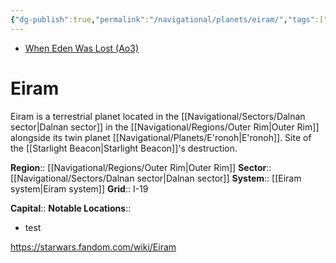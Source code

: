 ```yaml
---
{"dg-publish":true,"permalink":"/navigational/planets/eiram/","tags":["map","planet","outerrim","dalnan","retraining","unfinished"],"noteIcon":"saber1"}
---
```


- [When Eden Was Lost (Ao3)](https://archiveofourown.org/works/19334440)
# Eiram
Eiram is a terrestrial planet located in the [[Navigational/Sectors/Dalnan sector\|Dalnan sector]] in the [[Navigational/Regions/Outer Rim\|Outer Rim]] alongside its twin planet [[Navigational/Planets/E'ronoh\|E'ronoh]]. Site of the [[Starlight Beacon\|Starlight Beacon]]'s destruction.

**Region**::  [[Navigational/Regions/Outer Rim\|Outer Rim]]
**Sector**::  [[Navigational/Sectors/Dalnan sector\|Dalnan sector]]
**System**::  [[Eiram system\|Eiram system]]
**Grid**::  I-19

**Capital**::
**Notable Locations**::
- test

https://starwars.fandom.com/wiki/Eiram